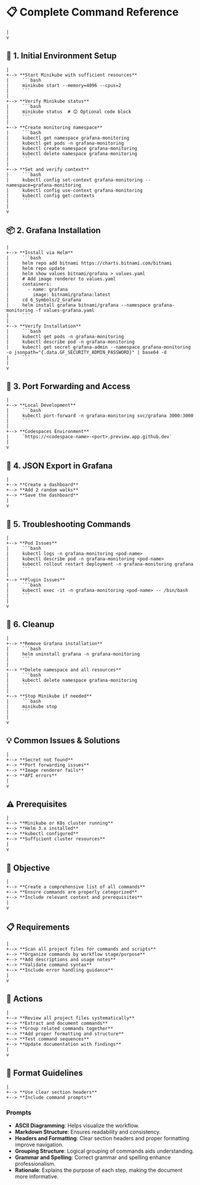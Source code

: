 # 📋 Complete Command Reference
    |
    v
## 🚀 1. Initial Environment Setup
    |
    +--> **Start Minikube with sufficient resources**
    |     ```bash
    |     minikube start --memory=4096 --cpus=2
    |     ```
    |
    +--> **Verify Minikube status** 
    |     ```bash
    |     minikube status  # 😊 Optional code block
    |     ```
    |
    +--> **Create monitoring namespace**
    |     ```bash
    |     kubectl get namespace grafana-monitoring
    |     kubectl get pods -n grafana-monitoring
    |     kubectl create namespace grafana-monitoring
    |     kubectl delete namespace grafana-monitoring
    |     ```
    |
    +--> **Set and verify context**
    |     ```bash
    |     kubectl config set-context grafana-monitoring --namespace=grafana-monitoring
    |     kubectl config use-context grafana-monitoring
    |     kubectl config get-contexts
    |     ```
    |
    v
## 📦 2. Grafana Installation
    |
    +--> **Install via Helm**
    |     ```bash
    |     helm repo add bitnami https://charts.bitnami.com/bitnami
    |     helm repo update
    |     helm show values bitnami/grafana > values.yaml
    |     # Add image renderer to values.yaml
    |     containers:
    |       - name: grafana
    |         image: bitnami/grafana:latest
    |     cd 6_Symbols/2_Grafana
    |     helm install grafana bitnami/grafana --namespace grafana-monitoring -f values-grafana.yaml
    |     ```
    |
    +--> **Verify Installation**
    |     ```bash
    |     kubectl get pods -n grafana-monitoring
    |     kubectl describe pod -n grafana-monitoring
    |     kubectl get secret grafana-admin --namespace grafana-monitoring -o jsonpath="{.data.GF_SECURITY_ADMIN_PASSWORD}" | base64 -d
    |     ```
    |
    v
## 🔄 3. Port Forwarding and Access
    |
    +--> **Local Development**
    |     ```bash
    |     kubectl port-forward -n grafana-monitoring svc/grafana 3000:3000
    |     ```
    |
    +--> **Codespaces Environment**
    |     `https://<codespace-name>-<port>.preview.app.github.dev`
    |
    v
## 📸 4. JSON Export in Grafana
    |
    +--> **Create a dashboard**
    +--> **Add 2 random walks**
    +--> **Save the dashboard**
    |
    v
## 🔧 5. Troubleshooting Commands
    |
    +--> **Pod Issues**
    |     ```bash
    |     kubectl logs -n grafana-monitoring <pod-name>
    |     kubectl describe pod -n grafana-monitoring <pod-name>
    |     kubectl rollout restart deployment -n grafana-monitoring grafana
    |     ```
    |
    +--> **Plugin Issues**
    |     ```bash
    |     kubectl exec -it -n grafana-monitoring <pod-name> -- /bin/bash
    |     ```
    |
    v
## 🧹 6. Cleanup
    |
    +--> **Remove Grafana installation**
    |     ```bash
    |     helm uninstall grafana -n grafana-monitoring
    |     ```
    |
    +--> **Delete namespace and all resources**
    |     ```bash
    |     kubectl delete namespace grafana-monitoring
    |     ```
    |
    +--> **Stop Minikube if needed**
    |     ```bash
    |     minikube stop
    |     ```
    |
    v
## 💡 Common Issues & Solutions
    |
    +--> **Secret not found**
    +--> **Port forwarding issues**
    +--> **Image renderer fails**
    +--> **API errors**
    |
    v
## ⚠️ Prerequisites
    |
    +--> **Minikube or K8s cluster running**
    +--> **Helm 3.x installed**
    +--> **kubectl configured**
    +--> **Sufficient cluster resources**
    |
    v
## 🎯 Objective
    |
    +--> **Create a comprehensive list of all commands**
    +--> **Ensure commands are properly categorized**
    +--> **Include relevant context and prerequisites**
    |
    v
## 📋 Requirements
    |
    +--> **Scan all project files for commands and scripts**
    +--> **Organize commands by workflow stage/purpose**
    +--> **Add descriptions and usage notes**
    +--> **Validate command syntax**
    +--> **Include error handling guidance**
    |
    v
## 🔄 Actions
    |
    +--> **Review all project files systematically**
    +--> **Extract and document commands**
    +--> **Group related commands together**
    +--> **Add proper formatting and structure**
    +--> **Test command sequences**
    +--> **Update documentation with findings**
    |
    v
## 📝 Format Guidelines
    |
    +--> **Use clear section headers**
    +--> **Include command prompts**

### Prompts
- **ASCII Diagramming**: Helps visualize the workflow.
- **Markdown Structure**: Ensures readability and consistency.
- **Headers and Formatting**: Clear section headers and proper formatting improve navigation.
- **Grouping Structure**: Logical grouping of commands aids understanding.
- **Grammar and Spelling**: Correct grammar and spelling enhance professionalism.
- **Rationale**: Explains the purpose of each step, making the document more informative.

